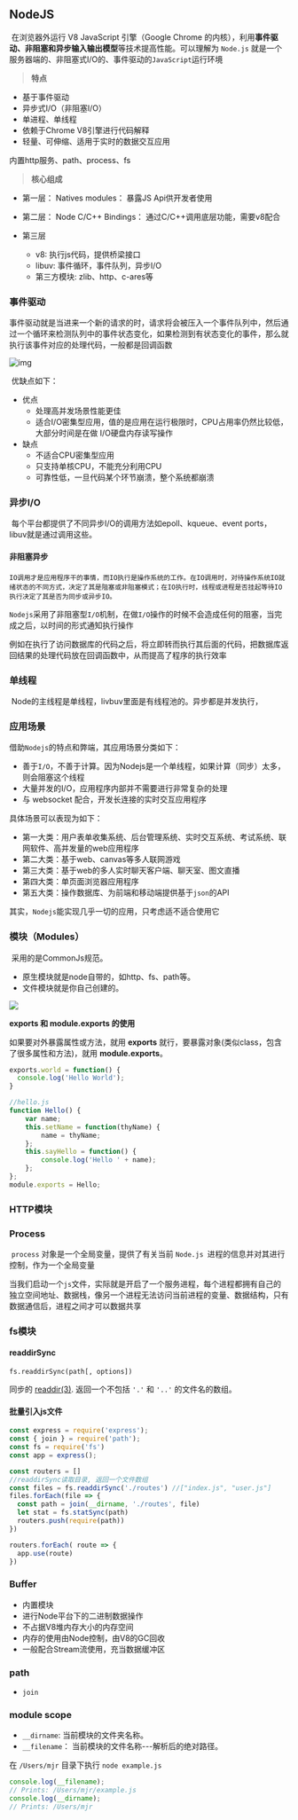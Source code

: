## NodeJS

[Node中文网]: https://www.nodeapp.cn/

​	在浏览器外运行 V8 JavaScript 引擎（Google Chrome 的内核），利用**事件驱动、非阻塞和异步输入输出模型**等技术提高性能。可以理解为 `Node.js` 就是一个服务器端的、非阻塞式I/O的、事件驱动的`JavaScript`运行环境

> **特点**

- 基于事件驱动
- 异步式I/O（非阻塞I/O）
- 单进程、单线程
- 依赖于Chrome V8引擎进行代码解释
- 轻量、可伸缩、适用于实时的数据交互应用

内置http服务、path、process、fs

> **核心组成**

- 第一层： Natives modules： 暴露JS Api供开发者使用

- 第二层： Node C/C++ Bindings： 通过C/C++调用底层功能，需要v8配合
- 第三层
  -  v8: 执行js代码，提供桥梁接口
  - libuv: 事件循环，事件队列，异步I/O
  - 第三方模块: zlib、http、c-ares等

### 事件驱动

​	 事件驱动就是当进来一个新的请求的时，请求将会被压入一个事件队列中，然后通过一个循环来检测队列中的事件状态变化，如果检测到有状态变化的事件，那么就执行该事件对应的处理代码，一般都是回调函数 

 ![img](https://camo.githubusercontent.com/da0ce70ad5bea183b672dbdecab2e3f77e18385dca79ca8f005fa6304b1ad69c/68747470733a2f2f7374617469632e7675652d6a732e636f6d2f61373732393539302d633165382d313165622d616239302d6439616538313462323430642e706e67) 

​	优缺点如下：

- 优点
  - 处理高并发场景性能更佳
  - 适合I/O密集型应用，值的是应用在运行极限时，CPU占用率仍然比较低，大部分时间是在做 I/O硬盘内存读写操作
- 缺点
  - 不适合CPU密集型应用
  - 只支持单核CPU，不能充分利用CPU
  - 可靠性低，一旦代码某个环节崩溃，整个系统都崩溃

### 异步I/O

​	每个平台都提供了不同异步I/O的调用方法如epoll、kqueue、event ports，libuv就是通过调用这些。

#### 非阻塞异步

 	IO调用才是应用程序干的事情，而IO执行是操作系统的工作。在IO调用时，对待操作系统IO就绪状态的不同方式，决定了其是阻塞或非阻塞模式；在IO执行时，线程或进程是否挂起等待IO执行决定了其是否为同步或异步IO。 

​	`Nodejs`采用了非阻塞型`I/O`机制，在做`I/O`操作的时候不会造成任何的阻塞，当完成之后，以时间的形式通知执行操作

​	例如在执行了访问数据库的代码之后，将立即转而执行其后面的代码，把数据库返回结果的处理代码放在回调函数中，从而提高了程序的执行效率

### 单线程

​		Node的主线程是单线程，livbuv里面是有线程池的。异步都是并发执行，

### 应用场景

借助`Nodejs`的特点和弊端，其应用场景分类如下：

- 善于`I/O`，不善于计算。因为Nodejs是一个单线程，如果计算（同步）太多，则会阻塞这个线程
- 大量并发的I/O，应用程序内部并不需要进行非常复杂的处理
- 与 websocket 配合，开发长连接的实时交互应用程序

具体场景可以表现为如下：

- 第一大类：用户表单收集系统、后台管理系统、实时交互系统、考试系统、联网软件、高并发量的web应用程序
- 第二大类：基于web、canvas等多人联网游戏
- 第三大类：基于web的多人实时聊天客户端、聊天室、图文直播
- 第四大类：单页面浏览器应用程序
- 第五大类：操作数据库、为前端和移动端提供基于`json`的API

其实，`Nodejs`能实现几乎一切的应用，只考虑适不适合使用它

### 模块（Modules）

​	采用的是CommonJs规范。

- 原生模块就是node自带的，如http、fs、path等。
- 文件模块就是你自己创建的。

![](D:\code\NodeXiaogz\前端\img\nodejs\nodejs-require.jpg)

**exports 和 module.exports 的使用**

如果要对外暴露属性或方法，就用 **exports** 就行，要暴露对象(类似class，包含了很多属性和方法)，就用 **module.exports**。

```js
exports.world = function() {
  console.log('Hello World');
}

//hello.js 
function Hello() { 
    var name; 
    this.setName = function(thyName) { 
        name = thyName; 
    }; 
    this.sayHello = function() { 
        console.log('Hello ' + name); 
    }; 
}; 
module.exports = Hello;
```

### HTTP模块

### Process

​	 `process` 对象是一个全局变量，提供了有关当前 `Node.js `进程的信息并对其进行控制，作为一个全局变量 

​	 当我们启动一个`js`文件，实际就是开启了一个服务进程，每个进程都拥有自己的独立空间地址、数据栈，像另一个进程无法访问当前进程的变量、数据结构，只有数据通信后，进程之间才可以数据共享 

### fs模块

#### readdirSync

```
fs.readdirSync(path[, options])
```

 同步的 [readdir(3)](http://man7.org/linux/man-pages/man3/readdir.3.html). 返回一个不包括 `'.'` 和 `'..'` 的文件名的数组。 

#### 批量引入js文件

```js
const express = require('express');
const { join } = require('path');
const fs = require('fs')
const app = express();

const routers = []
//readdirSync读取目录, 返回一个文件数组
const files = fs.readdirSync('./routes') //["index.js", "user.js"]
files.forEach(file => {
  const path = join(__dirname, './routes', file)
  let stat = fs.statSync(path)
  routers.push(require(path))
})

routers.forEach( route => {
  app.use(route)
})
```

### Buffer

- 内置模块
- 进行Node平台下的二进制数据操作
- 不占据V8堆内存大小的内存空间
- 内存的使用由Node控制，由V8的GC回收
- 一般配合Stream流使用，充当数据缓冲区

### path

- `join`

### module scope

- `__dirname`:	当前模块的文件夹名称。
- `__filename`： 当前模块的文件名称---解析后的绝对路径。

在 `/Users/mjr` 目录下执行 `node example.js`

```js
console.log(__filename);
// Prints: /Users/mjr/example.js
console.log(__dirname);
// Prints: /Users/mjr
```

